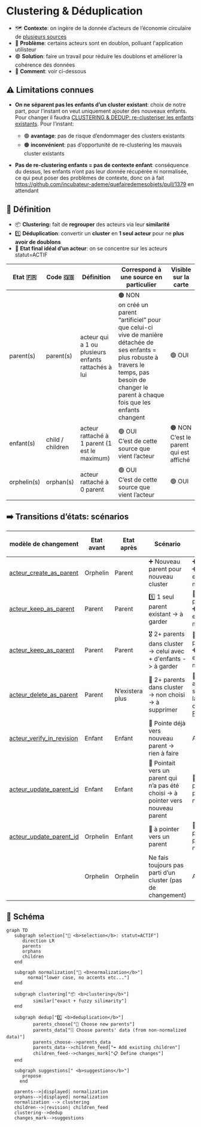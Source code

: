 # Clustering & Déduplication

- 🗺️ **Contexte**: on ingère de la donnée d’acteurs de l’économie circulaire de [plusieurs sources](https://data.ademe.fr/)
- 🔴 **Problème**: certains acteurs sont en doublon, polluant l'application utilisteur
- 🟢 **Solution**: faire un travail pour réduire les doublons et améliorer la cohérence des données
- 🤔 **Comment**: voir ci-dessous

## ⚠️ Limitations connues

- **On ne séparent pas les enfants d’un cluster existant**: choix de notre part, pour l’instant on veut uniquement
  ajouter des nouveaux enfants. Pour changer il faudra [CLUSTERING & DEDUP: re-clusteriser les enfants existants](https://www.notion.so/CLUSTERING-DEDUP-re-clusteriser-les-enfants-existants-1956523d57d7801abe3bc132ec7e33b0?pvs=21). Pour l’instant:
  - 🟢 **avantage**: pas de risque d’endommager des clusters existants
  - 🟠 **inconvénient**: pas d’opportunité de re-clustering les mauvais cluster existants
 
- **Pas de re-clustering enfants = pas de contexte enfant**: conséquence du dessus, les enfants n’ont pas leur donnée récupérée ni
  normalisée, ce qui peut poser des problèmes de contexte, donc on à fait https://github.com/incubateur-ademe/quefairedemesobjets/pull/1379 en attendant

## 📜 Définition

- 📦 **Clustering:** fait de **regrouper** des acteurs via leur **similarité**
- 1️⃣ **Déduplication**: convertir un **cluster** en **1 seul acteur** pour ne **plus avoir de doublons**
- 🎏 **Etat final idéal d’un acteur**: on se concentre sur les acteurs statut=ACTIF

<table><thead>
  <tr>
    <th>Etat 🇫🇷</th>
    <th>Code 🇬🇧</th>
    <th>Définition</th>
    <th>Correspond à une source en particulier</th>
    <th>Visible sur la carte</th>
  </tr></thead>
<tbody>
  <tr>
    <td>parent(s)</td>
    <td>parent(s)</td>
    <td>acteur qui a 1 ou plusieurs enfants rattachés à lui</td>
    <td>🟠 NON<br>on créé un parent “artificiel” pour que celui-ci vive de manière détachée de ses enfants = plus robuste à travers le temps, pas besoin de changer le parent à chaque fois que les enfants changent<br></td>
    <td>🟢 OUI</td>
  </tr>
  <tr>
    <td>enfant(s)</td>
    <td>child / children</td>
    <td>acteur rattaché à 1 parent (1 est le maximum)</td>
    <td>🟢 OUI<br>C’est de cette source que vient l’acteur<br></td>
    <td>🟠 NON<br>C’est le parent qui est affiché<br></td>
  </tr>
  <tr>
    <td>orphelin(s)</td>
    <td>orphan(s)</td>
    <td>acteur rattaché à 0 parent</td>
    <td>🟢 OUI<br>C’est de cette source que vient l’acteur<br></td>
    <td>🟢 OUI</td>
  </tr>
</tbody></table>

## ➡️ Transitions d’états: scénarios

<table><thead>
  <tr>
    <th>modèle de changement</th>
    <th>Etat avant</th>
    <th>Etat après</th>
    <th>Scénario</th>
    <th>Conséquences dans revision</th>
    <th>Conséquences dans displayed</th>
  </tr></thead>
<tbody>
  <tr>
    <td><a href="/incubateur-ademe/quefairedemesobjets/blob/main/data/models/changes/acteur_create_as_parent.py">acteur_create_as_parent</a></td>
    <td>Orphelin</td>
    <td>Parent</td>
    <td>➕ Nouveau parent pour nouveau cluster</td>
    <td>➕ Parent à créer<br>➕ Donnée enrichie au mieux<br></td>
    <td>pareil que révision</td>
  </tr>
  <tr>
    <td><a href="/incubateur-ademe/quefairedemesobjets/blob/main/data/models/changes/acteur_keep_as_parent.py">acteur_keep_as_parent</a></td>
    <td>Parent</td>
    <td>Parent</td>
    <td>1️⃣ 1 seul parent existant -&gt; à garder</td>
    <td> 🟰 Toujours parent du cluster<br>➕ Donnée enrichie au mieux<br></td>
    <td>pareil que révision</td>
  </tr>
  <tr>
    <td><a href="/incubateur-ademe/quefairedemesobjets/blob/main/data/models/changes/acteur_keep_as_parent.py">acteur_keep_as_parent</a></td>
    <td>Parent</td>
    <td>Parent</td>
    <td>🎖️ 2+ parents dans cluster -&gt; celui avec + d'enfants -&gt; à garder</td>
    <td> 🟰 Toujours parent du cluster<br>➕ Donnée enrichie au mieux<br></td>
    <td>pareil que révision</td>
  </tr>
  <tr>
    <td><a href="/incubateur-ademe/quefairedemesobjets/blob/main/data/models/changes/acteur_delete_as_parent.py">acteur_delete_as_parent</a></td>
    <td>Parent</td>
    <td>N’existera plus</td>
    <td>🔴 2+ parents dans cluster -&gt; non choisi -&gt; à supprimer</td>
    <td>🛑 Devrait être automatiquement supprimé suite à la mise à jour de ces enfants (voir <a href="https://github.com/incubateur-ademe/quefairedemesobjets/pull/1247">PR1247</a>)</td>
    <td>🛑 Devrait disparaitre de displayed</td>
  </tr>
  <tr>
    <td><a href="/incubateur-ademe/quefairedemesobjets/blob/main/data/models/changes/acteur_verify_in_revision.py">acteur_verify_in_revision</a></td>
    <td>Enfant</td>
    <td>Enfant</td>
    <td>🟰 Pointe déjà vers nouveau parent → rien à faire</td>
    <td>Aucune</td>
    <td>Aucune</td>
  </tr>
  <tr>
    <td><a href="/incubateur-ademe/quefairedemesobjets/blob/main/data/models/changes/acteur_update_parent_id.py">acteur_update_parent_id</a></td>
    <td>Enfant</td>
    <td>Enfant</td>
    <td>🔀 Pointait vers un parent qui n’a pas été choisi → à pointer vers nouveau parent</td>
    <td> 🔀 Mettre à jour parent_id pour pointer vers nouveau parent</td>
    <td>Aucune</td>
  </tr>
  <tr>
    <td><a href="/incubateur-ademe/quefairedemesobjets/blob/main/data/models/changes/acteur_update_parent_id.py">acteur_update_parent_id</a></td>
    <td>Orphelin</td>
    <td>Enfant</td>
    <td>🔀 à pointer vers un parent</td>
    <td> 🔀 Mettre à jour parent_id pour pointer vers nouveau parent</td>
    <td>🛑 Devrait disparaitre de displayed</td>
  </tr>
  <tr>
    <td></td>
    <td>Orphelin</td>
    <td>Orphelin</td>
    <td>Ne fais toujours pas parti d’un cluster (pas de changement)</td>
    <td>Aucune</td>
    <td>Aucune</td>
  </tr>
</tbody></table>

## 🔀 Schéma

```mermaid
graph TD
   subgraph selection["🔎 <b>selection</b>: statut=ACTIF"]
      direction LR
      parents
      orphans
      children
   end
   
   subgraph normalization["🧹 <b>normalization</b>"]
	    norma["lower case, no accents etc..."]
   end
   
   subgraph clustering["📦 <b>clustering</b>"]
		  similar["exact + fuzzy silimarity"]
   end
   
   subgraph dedup["1️⃣ <b>deduplication</b>"]
		  parents_choose["🥇 Choose new parents"]
		  parents_data["🗄️ Choose parents' data (from non-normalized data)"]
		  parents_choose-->parents_data
		  parents_data-->children_feed["⬅️ Add existing children"]
		  children_feed-->changes_mark["📋 Define changes"]
   end
   
   subgraph suggestions[" <b>suggestions</b>"]
      propose
	 end
   
   parents-->|displayed| normalization
   orphans-->|displayed| normalization
   normalization --> clustering
   children-->|revision| children_feed
   clustering-->dedup
   changes_mark-->suggestions
```
